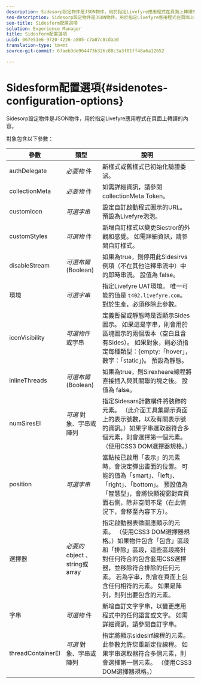 ```yaml
---
description: Sidesorp設定物件是JSON物件，用於指定Livefyre應用程式在頁面上轉譯的內容。
seo-description: Sidesorp設定物件是JSON物件，用於指定Livefyre應用程式在頁面上轉譯的內容。
seo-title: Sidesform配置選項
solution: Experience Manager
title: Sidesform配置選項
uuid: 067e51e6-9720-4226-a805-c7a07c8cdaa0
translation-type: tm+mt
source-git-commit: 67aeb3de964473b326c88c3a3f81ff48a6a12652

---
```



# Sidesform配置選項{#sidenotes-configuration-options}

Sidesorp設定物件是JSON物件，用於指定Livefyre應用程式在頁面上轉譯的內容。

對象包含以下參數：

| 參數 | 類型 | 說明 |
|--- |--- |--- |
| authDelegate | *必要物* 件 | 新樣式或舊樣式已初始化驗證委派。 |
| collectionMeta | *必要物* 件 | 如需詳細資訊，請參閱collectionMeta Token。 |
| customIcon | *可選字串* | 設定自訂啟動程式圖示的URL。 預設為Livefyre泡泡。 |
| customStyles | *可選物* 件 | 新增自訂樣式以變更Siestror的外觀和感覺。 如需詳細資訊，請參閱自訂樣式。 |
| disableStream | *可選布爾* (Boolean) | 如果為true，則停用此Sidesirvs例項（不在其他注釋串流中）中的即時串流。 設值為 false。 |
| 環境 | *可選字串* | 指定Livefyre UAT環境。 唯一可能的值是 `t402.livefyre.com`。 對於生產，必須移除此參數。 |
| iconVisibility | *可選物件* 或字串 | 定義暫留或靜態時是否顯示Sides圖示。 如果這是字串，則會用於區塊圖示的兩個版本（空白且含有Sides）。 如果對象，則必須指定每種類型：{empty:「hover」，數字：「static」}。 預設為靜態。 |
| inlineThreads | *可選布爾* (Boolean) | 如果為true，則Sirexheare線程將直接插入與其關聯的塊之後。 設值為 false。 |
| numSiresEl | *可選* 對象、字串或陣列 | 指定Sidesars計數構件將裝飾的元素。 （此介面工具集顯示頁面上的表示號數，以及有關表示號的資訊。）如果字串選取器符合多個元素，則會選擇第一個元素。 （使用CSS3 DOM選擇器規格。） |
| position | *可選字串* | 當點按已啟用「表示」的元素時，會決定彈出畫面的位置。 可能的值為「smart」、「left」、「right」、「bottom」。 預設值為「智慧型」，會將快顯視窗對齊頁面右側，除非空間不足（在此情況下，會移至內容下方）。 |
| 選擇器 | *必要的* object 、 string或array | 指定啟動器表徵圖應顯示的元素。 （使用CSS3 DOM選擇器規格。）如果物件包含「包含」區段和「排除」區段，這些區段將針對任何符合的包含套用CSS選擇器，並移除符合排除的任何元素。 若為字串，則會在頁面上包含任何相符的元素。 如果是陣列，則列出要包含的元素。 |
| 字串 | *可選物* 件 | 新增自訂文字字串，以變更應用程式中的任何語言或文字。 如需詳細資訊，請參閱自訂字串。 |
| threadContainerEl | *可選* 對象、字串或陣列 | 指定將顯示sidesirf線程的元素。 此參數允許您重新定位線程。 如果字串選取器符合多個元素，則會選擇第一個元素。 （使用CSS3 DOM選擇器規格。） |

